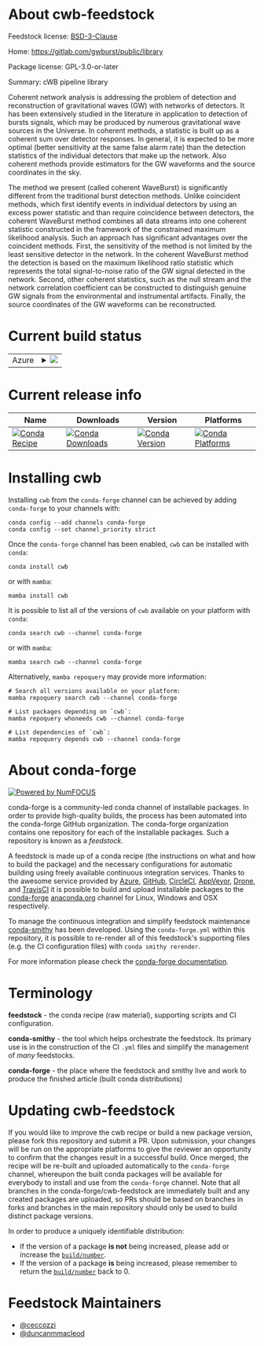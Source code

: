 About cwb-feedstock
===================

Feedstock license: [BSD-3-Clause](https://github.com/conda-forge/cwb-feedstock/blob/main/LICENSE.txt)

Home: https://gitlab.com/gwburst/public/library

Package license: GPL-3.0-or-later

Summary: cWB pipeline library

Coherent network analysis is addressing the problem of detection and
reconstruction of gravitational waves (GW) with networks of detectors.
It has been extensively studied in the literature in application to
detection of bursts signals, which may be produced by numerous
gravitational wave sources in the Universe.
In coherent methods, a statistic is built up as a coherent sum over
detector responses.
In general, it is expected to be more optimal (better sensitivity
at the same false alarm rate) than the detection statistics of the
individual detectors that make up the network.
Also coherent methods provide estimators for the GW waveforms and
the source coordinates in the sky.

The method we present (called coherent WaveBurst) is significantly
different from the traditional burst detection methods.
Unlike coincident methods, which first identify events in individual
detectors by using an excess power statistic and than require
coincidence between detectors, the coherent WaveBurst method combines
all data streams into one coherent statistic constructed in the
framework of the constrained maximum likelihood analysis.
Such an approach has significant advantages over the coincident methods.
First, the sensitivity of the method is not limited by the least
sensitive detector in the network.
In the coherent WaveBurst method the detection is based on the maximum
likelihood ratio statistic which represents the total signal-to-noise
ratio of the GW signal detected in the network.
Second, other coherent statistics, such as the null stream and the
network correlation coefficient can be constructed to distinguish
genuine GW signals from the environmental and instrumental artifacts.
Finally, the source coordinates of the GW waveforms can be reconstructed.


Current build status
====================


<table>
    
  <tr>
    <td>Azure</td>
    <td>
      <details>
        <summary>
          <a href="https://dev.azure.com/conda-forge/feedstock-builds/_build/latest?definitionId=16827&branchName=main">
            <img src="https://dev.azure.com/conda-forge/feedstock-builds/_apis/build/status/cwb-feedstock?branchName=main">
          </a>
        </summary>
        <table>
          <thead><tr><th>Variant</th><th>Status</th></tr></thead>
          <tbody><tr>
              <td>linux_64_root_base6.32.0</td>
              <td>
                <a href="https://dev.azure.com/conda-forge/feedstock-builds/_build/latest?definitionId=16827&branchName=main">
                  <img src="https://dev.azure.com/conda-forge/feedstock-builds/_apis/build/status/cwb-feedstock?branchName=main&jobName=linux&configuration=linux%20linux_64_root_base6.32.0" alt="variant">
                </a>
              </td>
            </tr><tr>
              <td>linux_64_root_base6.32.2</td>
              <td>
                <a href="https://dev.azure.com/conda-forge/feedstock-builds/_build/latest?definitionId=16827&branchName=main">
                  <img src="https://dev.azure.com/conda-forge/feedstock-builds/_apis/build/status/cwb-feedstock?branchName=main&jobName=linux&configuration=linux%20linux_64_root_base6.32.2" alt="variant">
                </a>
              </td>
            </tr>
          </tbody>
        </table>
      </details>
    </td>
  </tr>
</table>

Current release info
====================

| Name | Downloads | Version | Platforms |
| --- | --- | --- | --- |
| [![Conda Recipe](https://img.shields.io/badge/recipe-cwb-green.svg)](https://anaconda.org/conda-forge/cwb) | [![Conda Downloads](https://img.shields.io/conda/dn/conda-forge/cwb.svg)](https://anaconda.org/conda-forge/cwb) | [![Conda Version](https://img.shields.io/conda/vn/conda-forge/cwb.svg)](https://anaconda.org/conda-forge/cwb) | [![Conda Platforms](https://img.shields.io/conda/pn/conda-forge/cwb.svg)](https://anaconda.org/conda-forge/cwb) |

Installing cwb
==============

Installing `cwb` from the `conda-forge` channel can be achieved by adding `conda-forge` to your channels with:

```
conda config --add channels conda-forge
conda config --set channel_priority strict
```

Once the `conda-forge` channel has been enabled, `cwb` can be installed with `conda`:

```
conda install cwb
```

or with `mamba`:

```
mamba install cwb
```

It is possible to list all of the versions of `cwb` available on your platform with `conda`:

```
conda search cwb --channel conda-forge
```

or with `mamba`:

```
mamba search cwb --channel conda-forge
```

Alternatively, `mamba repoquery` may provide more information:

```
# Search all versions available on your platform:
mamba repoquery search cwb --channel conda-forge

# List packages depending on `cwb`:
mamba repoquery whoneeds cwb --channel conda-forge

# List dependencies of `cwb`:
mamba repoquery depends cwb --channel conda-forge
```


About conda-forge
=================

[![Powered by
NumFOCUS](https://img.shields.io/badge/powered%20by-NumFOCUS-orange.svg?style=flat&colorA=E1523D&colorB=007D8A)](https://numfocus.org)

conda-forge is a community-led conda channel of installable packages.
In order to provide high-quality builds, the process has been automated into the
conda-forge GitHub organization. The conda-forge organization contains one repository
for each of the installable packages. Such a repository is known as a *feedstock*.

A feedstock is made up of a conda recipe (the instructions on what and how to build
the package) and the necessary configurations for automatic building using freely
available continuous integration services. Thanks to the awesome service provided by
[Azure](https://azure.microsoft.com/en-us/services/devops/), [GitHub](https://github.com/),
[CircleCI](https://circleci.com/), [AppVeyor](https://www.appveyor.com/),
[Drone](https://cloud.drone.io/welcome), and [TravisCI](https://travis-ci.com/)
it is possible to build and upload installable packages to the
[conda-forge](https://anaconda.org/conda-forge) [anaconda.org](https://anaconda.org/)
channel for Linux, Windows and OSX respectively.

To manage the continuous integration and simplify feedstock maintenance
[conda-smithy](https://github.com/conda-forge/conda-smithy) has been developed.
Using the ``conda-forge.yml`` within this repository, it is possible to re-render all of
this feedstock's supporting files (e.g. the CI configuration files) with ``conda smithy rerender``.

For more information please check the [conda-forge documentation](https://conda-forge.org/docs/).

Terminology
===========

**feedstock** - the conda recipe (raw material), supporting scripts and CI configuration.

**conda-smithy** - the tool which helps orchestrate the feedstock.
                   Its primary use is in the construction of the CI ``.yml`` files
                   and simplify the management of *many* feedstocks.

**conda-forge** - the place where the feedstock and smithy live and work to
                  produce the finished article (built conda distributions)


Updating cwb-feedstock
======================

If you would like to improve the cwb recipe or build a new
package version, please fork this repository and submit a PR. Upon submission,
your changes will be run on the appropriate platforms to give the reviewer an
opportunity to confirm that the changes result in a successful build. Once
merged, the recipe will be re-built and uploaded automatically to the
`conda-forge` channel, whereupon the built conda packages will be available for
everybody to install and use from the `conda-forge` channel.
Note that all branches in the conda-forge/cwb-feedstock are
immediately built and any created packages are uploaded, so PRs should be based
on branches in forks and branches in the main repository should only be used to
build distinct package versions.

In order to produce a uniquely identifiable distribution:
 * If the version of a package **is not** being increased, please add or increase
   the [``build/number``](https://docs.conda.io/projects/conda-build/en/latest/resources/define-metadata.html#build-number-and-string).
 * If the version of a package **is** being increased, please remember to return
   the [``build/number``](https://docs.conda.io/projects/conda-build/en/latest/resources/define-metadata.html#build-number-and-string)
   back to 0.

Feedstock Maintainers
=====================

* [@ceccozzi](https://github.com/ceccozzi/)
* [@duncanmmacleod](https://github.com/duncanmmacleod/)


